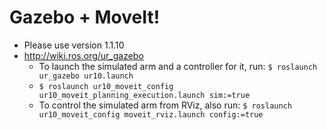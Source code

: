 # Gazebo + MoveIt!
* Please use version 1.1.10
* http://wiki.ros.org/ur_gazebo
  * To launch the simulated arm and a controller for it, run:
    `$ roslaunch ur_gazebo ur10.launch`
  * `$ roslaunch ur10_moveit_config ur10_moveit_planning_execution.launch sim:=true`
  * To control the simulated arm from RViz, also run:
    `$ roslaunch ur10_moveit_config moveit_rviz.launch config:=true`
